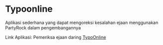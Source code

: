 # Typoonline
Aplikasi sederhana yang dapat mengoreksi kesalahan ejaan menggunakan PartyRock dalam pengembangannya

Link Aplikasi:
Pemeriksa ejaan daring
[TypoOnline](https://partyrock.aws/u/Maryulianti/frVoJVddO/TypoOnline)
